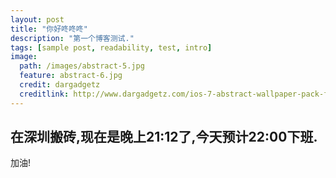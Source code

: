```yaml
---
layout: post
title: "你好咚咚咚"
description: "第一个博客测试."
tags: [sample post, readability, test, intro]
image:
  path: /images/abstract-5.jpg
  feature: abstract-6.jpg
  credit: dargadgetz
  creditlink: http://www.dargadgetz.com/ios-7-abstract-wallpaper-pack-for-iphone-5-and-ipod-touch-retina/
---
```


## 在深圳搬砖,现在是晚上21:12了,今天预计22:00下班.
  加油! 